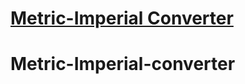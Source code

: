 # [Metric-Imperial Converter](https://www.freecodecamp.org/learn/quality-assurance/quality-assurance-projects/metric-imperial-converter)
# Metric-Imperial-converter
